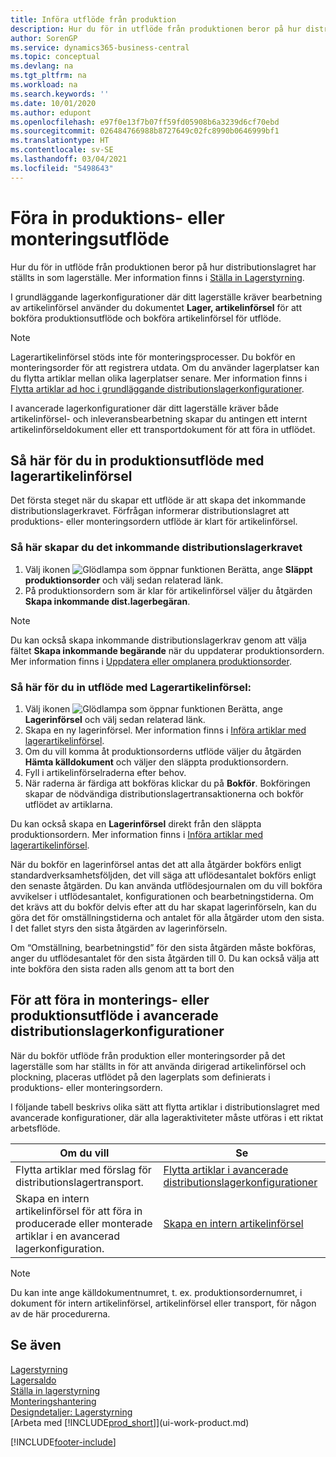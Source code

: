```yaml
---
title: Införa utflöde från produktion
description: Hur du för in utflöde från produktionen beror på hur distributionslagret har ställts in som lagerställe.
author: SorenGP
ms.service: dynamics365-business-central
ms.topic: conceptual
ms.devlang: na
ms.tgt_pltfrm: na
ms.workload: na
ms.search.keywords: ''
ms.date: 10/01/2020
ms.author: edupont
ms.openlocfilehash: e97f0e13f7b07ff59fd05908b6a3239d6cf70ebd
ms.sourcegitcommit: 026484766988b8727649c02fc8990b0646999bf1
ms.translationtype: HT
ms.contentlocale: sv-SE
ms.lasthandoff: 03/04/2021
ms.locfileid: "5498643"
---
```

# <a name="put-away-production-or-assembly-output"></a>Föra in produktions- eller monteringsutflöde

Hur du för in utflöde från produktionen beror på hur distributionslagret har ställts in som lagerställe. Mer information finns i [Ställa in Lagerstyrning](warehouse-setup-warehouse.md).  

I grundläggande lagerkonfigurationer där ditt lagerställe kräver bearbetning av artikelinförsel använder du dokumentet **Lager, artikelinförsel** för att bokföra produktionsutflöde och bokföra artikelinförsel för utflöde.  

> [!NOTE]  
> Lagerartikelinförsel stöds inte för monteringsprocesser. Du bokför en monteringsorder för att registrera utdata. Om du använder lagerplatser kan du flytta artiklar mellan olika lagerplatser senare. Mer information finns i [Flytta artiklar ad hoc i grundläggande distributionslagerkonfigurationer](warehouse-how-to-move-items-ad-hoc-in-basic-warehousing.md).  

I avancerade lagerkonfigurationer där ditt lagerställe kräver både artikelinförsel- och inleveransbearbetning skapar du antingen ett internt artikelinförseldokument eller ett transportdokument för att föra in utflödet.  

## <a name="to-put-away-production-output-with-an-inventory-put-away"></a>Så här för du in produktionsutflöde med lagerartikelinförsel

Det första steget när du skapar ett utflöde är att skapa det inkommande distributionslagerkravet. Förfrågan informerar distributionslagret att produktions- eller monteringsordern utflöde är klart för artikelinförsel.

### <a name="to-create-the-inbound-warehouse-request"></a>Så här skapar du det inkommande distributionslagerkravet  
1.  Välj ikonen ![Glödlampa som öppnar funktionen Berätta](media/ui-search/search_small.png "Berätta vad du vill göra"), ange **Släppt produktionsorder** och välj sedan relaterad länk.  
2.  På produktionsordern som är klar för artikelinförsel väljer du åtgärden **Skapa inkommande dist.lagerbegäran**.  

> [!NOTE]  
> Du kan också skapa inkommande distributionslagerkrav genom att välja fältet **Skapa inkommande begärande** när du uppdaterar produktionsordern. Mer information finns i [Uppdatera eller omplanera produktionsorder](production-how-to-replan-refresh-production-orders.md).  

### <a name="to-put-output-away-with-an-inventory-put-away"></a>Så här för du in utflöde med Lagerartikelinförsel:  
1.  Välj ikonen ![Glödlampa som öppnar funktionen Berätta](media/ui-search/search_small.png "Berätta vad du vill göra"), ange **Lagerinförsel** och välj sedan relaterad länk.  
2.  Skapa en ny lagerinförsel. Mer information finns i [Införa artiklar med lagerartikelinförsel](warehouse-how-to-put-items-away-with-inventory-put-aways.md).
3.  Om du vill komma åt produktionsorderns utflöde väljer du åtgärden **Hämta källdokument** och väljer den släppta produktionsordern.  
4.  Fyll i artikelinförselraderna efter behov.
5.  När raderna är färdiga att bokföras klickar du på **Bokför**. Bokföringen skapar de nödvändiga distributionslagertransaktionerna och bokför utflödet av artiklarna.  

Du kan också skapa en **Lagerinförsel** direkt från den släppta produktionsordern. Mer information finns i [Införa artiklar med lagerartikelinförsel](warehouse-how-to-put-items-away-with-inventory-put-aways.md).  

När du bokför en lagerinförsel antas det att alla åtgärder bokförs enligt standardverksamhetsföljden, det vill säga att uflödesantalet bokförs enligt den senaste åtgärden. Du kan använda utflödesjournalen om du vill bokföra avvikelser i utflödesantalet, konfigurationen och bearbetningstiderna. Om det krävs att du bokför delvis efter att du har skapat lagerinförseln, kan du göra det för omställningstiderna och antalet för alla åtgärder utom den sista. I det fallet styrs den sista åtgärden av lagerinförseln.  

Om “Omställning, bearbetningstid” för den sista åtgärden måste bokföras, anger du utflödesantalet för den sista åtgärden till 0. Du kan också välja att inte bokföra den sista raden alls genom att ta bort den  

## <a name="to-put-assembly-and-production-output-away-in-advanced-warehouse-configurations"></a>För att föra in monterings- eller produktionsutflöde i avancerade distributionslagerkonfigurationer
När du bokför utflöde från produktion eller monteringsorder på det lagerställe som har ställts in för att använda dirigerad artikelinförsel och plockning, placeras utflödet på den lagerplats som definierats i produktions- eller monteringsordern. 

I följande tabell beskrivs olika sätt att flytta artiklar i distributionslagret med avancerade konfigurationer, där alla lageraktiviteter måste utföras i ett riktat arbetsflöde. 

|**Om du vill**|**Se**|  
|------------|-------------|  
|Flytta artiklar med förslag för distributionslagertransport.|[Flytta artiklar i avancerade distributionslagerkonfigurationer](warehouse-how-to-move-items-in-advanced-warehousing.md#to-move-items-with-the-warehouse-movement-worksheet)|  
|Skapa en intern artikelinförsel för att föra in producerade eller monterade artiklar i en avancerad lagerkonfiguration.|[Skapa en intern artikelinförsel](warehouse-how-to-create-put-aways-from-internal-put-aways.md#to-create-an-internal-put-away)|

> [!NOTE]  
> Du kan inte ange källdokumentnumret, t. ex. produktionsordernumret, i dokument för intern artikelinförsel, artikelinförsel eller transport, för någon av de här procedurerna.  

## <a name="see-also"></a>Se även  
[Lagerstyrning](warehouse-manage-warehouse.md)  
[Lagersaldo](inventory-manage-inventory.md)  
[Ställa in lagerstyrning](warehouse-setup-warehouse.md)     
[Monteringshantering](assembly-assemble-items.md)    
[Designdetaljer: Lagerstyrning](design-details-warehouse-management.md)  
[Arbeta med [!INCLUDE[prod_short](includes/prod_short.md)]](ui-work-product.md)


[!INCLUDE[footer-include](includes/footer-banner.md)]
